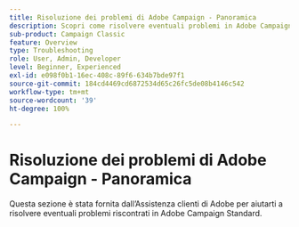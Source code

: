 ```yaml
---
title: Risoluzione dei problemi di Adobe Campaign - Panoramica
description: Scopri come risolvere eventuali problemi in Adobe Campaign.
sub-product: Campaign Classic
feature: Overview
type: Troubleshooting
role: User, Admin, Developer
level: Beginner, Experienced
exl-id: e098f0b1-16ec-408c-89f6-634b7bde97f1
source-git-commit: 184cd4469cd6872534d65c26fc5de08b4146c542
workflow-type: tm+mt
source-wordcount: '39'
ht-degree: 100%

---
```


# Risoluzione dei problemi di Adobe Campaign - Panoramica

Questa sezione è stata fornita dall’Assistenza clienti di Adobe per aiutarti a risolvere eventuali problemi riscontrati in Adobe Campaign Standard.
